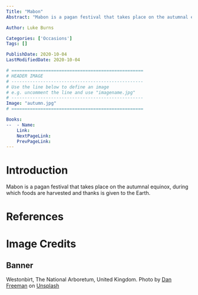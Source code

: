 ```yaml
---
Title: "Mabon"
Abstract: "Mabon is a pagan festival that takes place on the autumnal equinox, during which foods are harvested and thanks is given to the Earth."

Author: Luke Burns

Categories: ['Occasions']
Tags: []

PublishDate: 2020-10-04
LastModifiedDate: 2020-10-04

# ==================================================
# HEADER IMAGE
# --------------------------------------------------
# Use the line below to define an image
# e.g. uncomment the line and use "imagename.jpg"
# --------------------------------------------------
Image: "autumn.jpg"
# ==================================================

Books:
--  - Name: 
    Link: 
    NextPageLink:
    PrevPageLink:
---
```

# Introduction
Mabon is a pagan festival that takes place on the autumnal equinox, during which foods are harvested and thanks is given to the Earth.

# References

# Image Credits
## Banner
Westonbirt, The National Arboretum, United Kingdom. Photo by <a href="https://unsplash.com/@danfreemanphoto?utm_source=unsplash&amp;utm_medium=referral&amp;utm_content=creditCopyText">Dan Freeman</a> on <a href="https://unsplash.com/s/photos/autumn?utm_source=unsplash&amp;utm_medium=referral&amp;utm_content=creditCopyText">Unsplash</a>